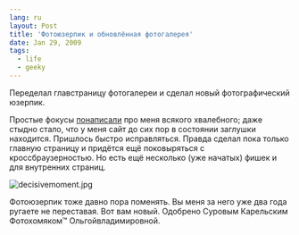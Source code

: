 ```yaml
---
lang: ru
layout: Post
title: 'Фотоюзерпик и обновлённая фотогалерея'
date: Jan 29, 2009
tags:
  - life
  - geeky
---
```


Переделал главстраницу фотогалереи и сделал новый фотографический юзерпик.

<!--more-->

Простые фокусы [понаписали](http://focused.ru/3916/ "Простые фокусы — Определенно о фотобанках") про меня всякого хвалебного; даже стыдно стало, что у меня сайт до сих пор в состоянии заглушки находится. Пришлось быстро исправляться. Правда сделал пока только главную страницу и придётся ещё поковыряться с кроссбраузерностью. Но есть ещё несколько (уже начатых) фишек и для внутренних страниц.

![decisivemoment.jpg](upload://decisivemoment.jpg)

Фотоюзерпик тоже давно пора поменять. Вы меня за него уже два года ругаете не переставая. Вот вам новый. Одобрено Суровым Карельским Фотохомяком™ Ольгойвладимировной.
